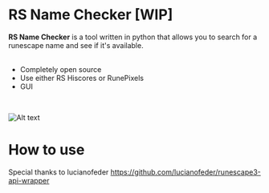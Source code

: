 # RS Name Checker [WIP]
<strong>RS Name Checker</strong> is a tool written in python that allows you to search for a runescape name and see if it's available. <br /> 
<br />
<ul>
  <li>Completely open source</li>
  <li>Use either RS Hiscores or RunePixels</li>
  <li>GUI</li>
</ul>
<br />

![Alt text](https://i.imgur.com/RhAlhWm.png "Optional title")
 
 # How to use
 
 Special thanks to lucianofeder
https://github.com/lucianofeder/runescape3-api-wrapper

